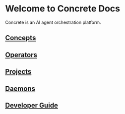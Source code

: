 # Welcome to Concrete Docs

Concrete is an AI agent orchestration platform.

## [Concepts](concepts.md)  

## [Operators](operators.md)

## [Projects](projects.md)

## [Daemons](daemons.md)

## [Developer Guide](developer-guide.md)
